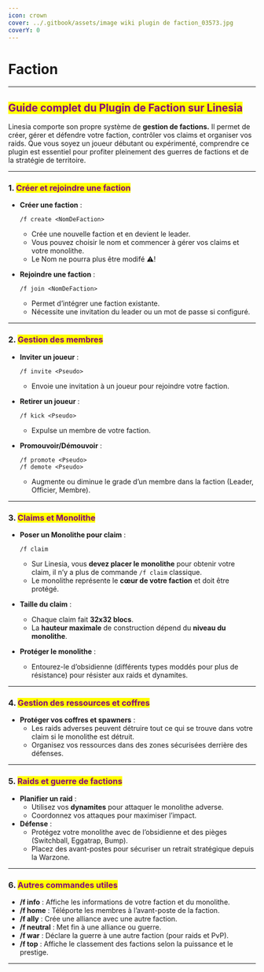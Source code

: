 ```yaml
---
icon: crown
cover: ../.gitbook/assets/image wiki plugin de faction_03573.jpg
coverY: 0
---
```


# Faction



***

## <mark style="color:purple;">Guide complet du Plugin de Faction sur Linesia</mark>

Linesia comporte son propre système de **gestion de factions.** Il permet de créer, gérer et défendre votre faction, contrôler vos claims et organiser vos raids. Que vous soyez un joueur débutant ou expérimenté, comprendre ce plugin est essentiel pour profiter pleinement des guerres de factions et de la stratégie de territoire.

***

### 1. <mark style="color:purple;">Créer et rejoindre une faction</mark>

*   **Créer une faction** :

    ```
    /f create <NomDeFaction>
    ```

    * Crée une nouvelle faction et en devient le leader.
    * Vous pouvez choisir le nom et commencer à gérer vos claims et votre monolithe.
    * Le Nom ne pourra plus être modifé  :warning:!
*   **Rejoindre une faction** :

    ```
    /f join <NomDeFaction>
    ```

    * Permet d’intégrer une faction existante.
    * Nécessite une invitation du leader ou un mot de passe si configuré.

***

### 2. <mark style="color:purple;">Gestion des membres</mark>

*   **Inviter un joueur** :

    ```
    /f invite <Pseudo>
    ```

    * Envoie une invitation à un joueur pour rejoindre votre faction.
*   **Retirer un joueur** :

    ```
    /f kick <Pseudo>
    ```

    * Expulse un membre de votre faction.
*   **Promouvoir/Démouvoir** :

    ```
    /f promote <Pseudo>
    /f demote <Pseudo>
    ```

    * Augmente ou diminue le grade d’un membre dans la faction (Leader, Officier, Membre).

***

### 3. <mark style="color:purple;">Claims et Monolithe</mark>

*   **Poser un Monolithe pour claim** :

    ```
    /f claim
    ```

    * Sur Linesia, vous **devez placer le monolithe** pour obtenir votre claim, il n’y a plus de commande `/f claim` classique.
    * Le monolithe représente le **cœur de votre faction** et doit être protégé.
* **Taille du claim** :
  * Chaque claim fait **32x32 blocs**.
  * La **hauteur maximale** de construction dépend du **niveau du monolithe**.
* **Protéger le monolithe** :
  * Entourez-le d’obsidienne (différents types moddés pour plus de résistance) pour résister aux raids et dynamites.

***

### 4. <mark style="color:purple;">Gestion des ressources et coffres</mark>

* **Protéger vos coffres et spawners** :
  * Les raids adverses peuvent détruire tout ce qui se trouve dans votre claim si le monolithe est détruit.
  * Organisez vos ressources dans des zones sécurisées derrière des défenses.

***

### 5. <mark style="color:purple;">Raids et guerre de factions</mark>

* **Planifier un raid** :
  * Utilisez vos **dynamites** pour attaquer le monolithe adverse.
  * Coordonnez vos attaques pour maximiser l’impact.
* **Défense** :
  * Protégez votre monolithe avec de l’obsidienne et des pièges (Switchball, Eggatrap, Bump).
  * Placez des avant-postes pour sécuriser un retrait stratégique depuis la Warzone.

***

### 6. <mark style="color:purple;">Autres commandes utiles</mark>

* **/f info** : Affiche les informations de votre faction et du monolithe.
* **/f home** : Téléporte les membres à l’avant-poste de la faction.
* **/f ally** : Crée une alliance avec une autre faction.
* **/f neutral** : Met fin à une alliance ou guerre.
* **/f war** : Déclare la guerre à une autre faction (pour raids et PvP).
* **/f top** : Affiche le classement des factions selon la puissance et le prestige.

***
